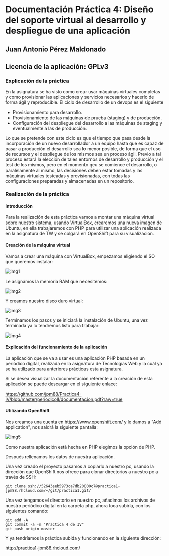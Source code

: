 # Documentación Práctica 4: Diseño del soporte virtual al desarrollo y despliegue de una aplicación

## Juan Antonio Pérez Maldonado

## Licencia de la aplicación: GPLv3


### Explicación de la práctica

En la asignatura se ha visto como crear usar máquinas virtuales completas y como provisionar las aplicaciones y servicios necesarios y hacerlo de forma ágil y reproducible. El ciclo de desarrollo de un devops es el siguiente

* Provisionamiento para desarrollo.
* Provisionamiento de las máquinas de prueba (staging) y de producción.
* Configuración del despliegue del desarrollo a las máquinas de staging y eventualmente a las de producción.

Lo que se pretende con este ciclo es que el tiempo que pasa desde la incorporación de un nuevo desarrollador a un equipo hasta que es capaz de pasar a producción el desarrollo sea lo menor posible, de forma que el uso de recursos y el despliegue de los mismos sea un proceso ágil. Previo a tal proceso estará la elección de tales entornos de desarrollo y producción y el test de los mismos, pero en el momento qeu se comience el desarrollo, o paralelamente al mismo, las decisiones deben estar tomadas y las máquinas virtuales testeadas y provisionadas, con todas las configuraciones preparadas y almacenadas en un repositorio.

### Realización de la práctica

#### Introducción

Para la realización de esta práctica vamos a montar una máquina virtual sobre nuestro sistema, usando VirtualBox, crearemos una nueva imagen de Ubuntu, en ella trabajaremos con PHP para utilizar una aplicación realizada en la asignatura de TW y se colgará en OpenShift para su visualización.

#### Creación de la máquina virtual

Vamos a crear una máquina con VirtualBox, empezamos eligiendo el SO que queremos instalar:

![img1](https://raw2.github.com/jpm88/Practica4-IV/master/imagenes/img1.jpg)

Le asignamos la memoria RAM que necesitemos:

![img2](https://raw2.github.com/jpm88/Practica4-IV/master/imagenes/img2.jpg)

Y creamos nuestro disco duro virtual:

![img3](https://raw2.github.com/jpm88/Practica4-IV/master/imagenes/img3.jpg)

Terminamos los pasos y se iniciará la instalación de Ubuntu, una vez terminada ya lo tendremos listo para trabajar:

![img4](https://raw2.github.com/jpm88/Practica4-IV/master/imagenes/img4.jpg)


#### Explicación del funcionamiento de la aplicación

La aplicación que se va a usar es una aplicación PHP basada en un periódico digital, realizada en la asignatura de Tecnologías Web y la cuál ya se ha utilizado para anteriores prácticas esta asignatura.

Si se desea visualizar la documentación referente a la creación de esta aplicación se puede descargar en el siguiente enlace:

https://github.com/jpm88/Practica4-IV/blob/master/periodicoII/documentacion.pdf?raw=true


#### Utilizando OpenShift

Nos creamos una cuenta en https://www.openshift.com/ y le damos a "Add application", nos saldrá la siguiente pantalla:

![img5](https://raw2.github.com/jpm88/Practica4-IV/master/imagenes/img5.jpg)

Como nuestra aplicación está hecha en PHP elegimos la opción de PHP.

Después rellenamos los datos de nuestra aplicación.

Una vez creado el proyecto pasamos a copiarlo a nuestro pc, usando la dirección que OpenShift nos ofrece para clonar directorios a nuestro pc a través de SSH:

    git clone ssh://52643eeb5973ca7db20000c7@practica1-jpm88.rhcloud.com/~/git/practica1.git/

Una vez tengamos el directorio en nuestro pc, añadimos los archivos de nuestro periódico digital en la carpeta php, ahora toca subirla, con los siguientes comando:

    git add -A
    git commit -a -m "Practica 4 de IV"
    git push origin master
    
Y ya tendríamos la práctica subida y funcionando en la siguiente dirección:

http://practica1-jpm88.rhcloud.com/









